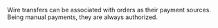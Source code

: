 Wire transfers can be associated with orders as their payment sources. Being manual payments, they are always authorized.
